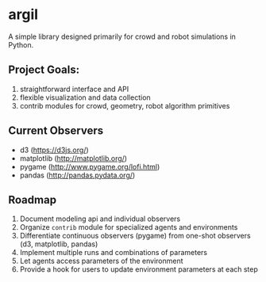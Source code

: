 # argil

A simple library designed primarily for crowd and robot simulations in Python.

## Project Goals:

1. straightforward interface and API
2. flexible visualization and data collection
3. contrib modules for crowd, geometry, robot algorithm primitives


## Current Observers

- d3 (https://d3js.org/)
- matplotlib (http://matplotlib.org/)
- pygame (http://www.pygame.org/lofi.html)
- pandas (http://pandas.pydata.org/)

## Roadmap

1. Document modeling api and individual observers
2. Organize `contrib` module for specialized agents and environments
3. Differentiate continuous observers (pygame) from one-shot observers (d3, matplotlib, pandas)
4. Implement multiple runs and combinations of parameters
5. Let agents access parameters of the environment
6. Provide a hook for users to update environment parameters at each step